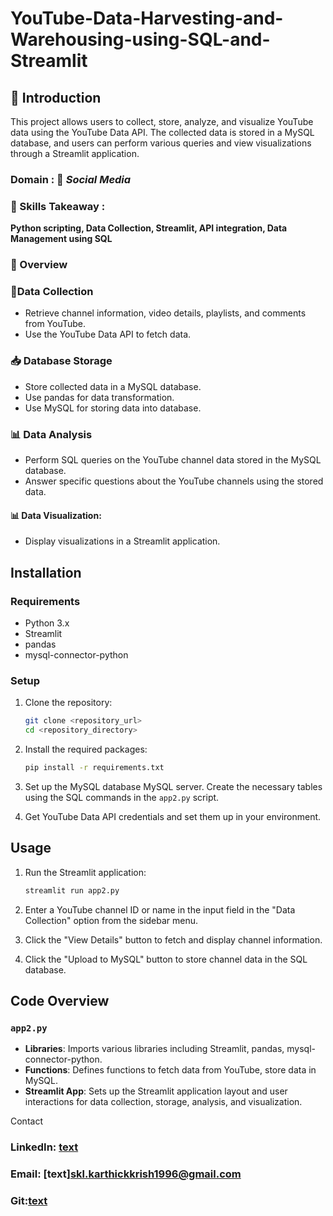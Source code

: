 
# YouTube-Data-Harvesting-and-Warehousing-using-SQL-and-Streamlit

## 📘 Introduction

This project allows users to collect, store, analyze, and visualize YouTube data using the YouTube Data API. The collected data is stored in a MySQL database, and users can perform various queries and view visualizations through a Streamlit application.

### Domain : 📱 *Social Media*

### 🎨 Skills Takeaway :
__Python scripting, Data Collection, Streamlit, API integration, Data Management using SQL__

### 📘 Overview


### 🌾Data Collection

- Retrieve channel information, video details, playlists, and comments from YouTube.
- Use the YouTube Data API to fetch data.

### 📥 Database Storage

- Store collected data in a MySQL database.
- Use pandas for data transformation.
- Use  MySQL for storing data into database.

### 📊  Data Analysis

- Perform SQL queries on the YouTube channel data stored in the MySQL database.
- Answer specific questions about the YouTube channels using the stored data.

#### 📊 Data Visualization:

- Display visualizations in a Streamlit application.

## Installation

### Requirements

- Python 3.x
- Streamlit
- pandas
- mysql-connector-python

### Setup

1. Clone the repository:
    ```sh
    git clone <repository_url>
    cd <repository_directory>
    ```

2. Install the required packages:
    ```sh
    pip install -r requirements.txt
    ```

3. Set up the MySQL database MySQL server. Create the necessary tables using the SQL commands in the `app2.py` script.

4. Get YouTube Data API credentials and set them up in your environment.

## Usage

1. Run the Streamlit application:
    ```sh
    streamlit run app2.py
    ```

2. Enter a YouTube channel ID or name in the input field in the "Data Collection" option from the sidebar menu.

3. Click the "View Details" button to fetch and display channel information.

4. Click the "Upload to MySQL" button to store channel data in the SQL database.


## Code Overview

### `app2.py`

- **Libraries**: Imports various libraries including Streamlit, pandas, mysql-connector-python.
- **Functions**: Defines functions to fetch data from YouTube, store data in MySQL.
- **Streamlit App**: Sets up the Streamlit application layout and user interactions for data collection, storage, analysis, and visualization.

Contact
### LinkedIn: [text](https://www.linkedin.com/in/karthick-kumar-s-374160241/)
### Email: [text]skl.karthickkrish1996@gmail.com
### Git:[text](https://github.com/skl-karthick)

